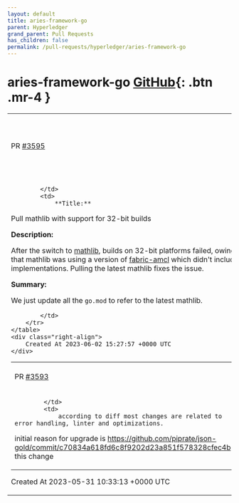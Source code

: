 ```yaml
---
layout: default
title: aries-framework-go
parent: Hyperledger
grand_parent: Pull Requests
has_children: false
permalink: /pull-requests/hyperledger/aries-framework-go
---
```


# aries-framework-go <span class="fs-3 right-align">[GitHub](https://github.com/hyperledger/aries-framework-go){: .btn .mr-4 }</span>


<div>
    <table>
        <tr>
            <td>
                PR <a href="https://github.com/hyperledger/aries-framework-go/pull/3595" class=".btn">#3595</a>
            </td>
            <td>
                <b>
                    Pull mathlib with support for 32-bit builds
                </b>
            </td>
        </tr>
        <tr>
            <td>
                
            </td>
            <td>
                **Title:**

Pull mathlib with support for 32-bit builds

**Description:**

After the switch to [mathlib](https://github.com/IBM/mathlib/), builds on 32-bit platforms failed, owing to the fact that mathlib was using a version of [fabric-amcl](https://github.com/hyperledger/fabric-amcl) which didn't include 32-bit implementations. Pulling the latest mathlib fixes the issue.

**Summary:**

We just update all the `go.mod` to refer to the latest mathlib.


            </td>
        </tr>
    </table>
    <div class="right-align">
        Created At 2023-06-02 15:27:57 +0000 UTC
    </div>
</div>

<div>
    <table>
        <tr>
            <td>
                PR <a href="https://github.com/hyperledger/aries-framework-go/pull/3593" class=".btn">#3593</a>
            </td>
            <td>
                <b>
                    feat: update jsongold
                </b>
            </td>
        </tr>
        <tr>
            <td>
                
            </td>
            <td>
                according to diff most changes are related to error handling, linter and optimizations.

initial reason for upgrade is https://github.com/piprate/json-gold/commit/c70834a618fd6c8f9202d23a851f578328cfec4b this change
            </td>
        </tr>
    </table>
    <div class="right-align">
        Created At 2023-05-31 10:33:13 +0000 UTC
    </div>
</div>

